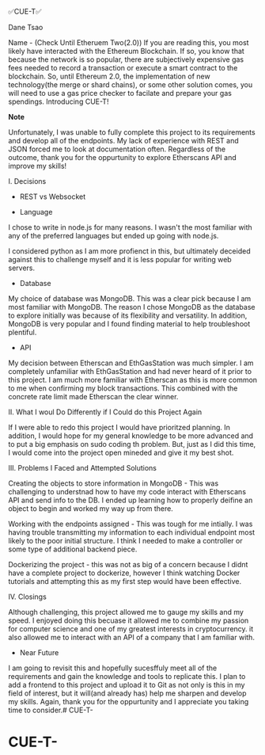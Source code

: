 ✅CUE-T✅

Dane Tsao

Name - (Check Until Etheruem Two(2.0))
If you are reading this, you most likely have interacted with the Ethereum Blockchain. If so, you know that because the network is so popular, there are subjectively expensive gas fees needed to record a transaction or execute a smart contract to the blockchain. So, until Ethereum 2.0, the implementation of new technology(the merge or shard chains), or some other solution comes, you will need to use a gas price checker to facilate and prepare your gas spendings.
Introducing CUE-T!

**Note**

Unfortunately, I was unable to fully complete this project to its requirements and develop all of the endpoints. My lack of experience with REST and JSON forced me to look at documentation often. Regardless of the outcome, thank you for the oppurtunity to explore Etherscans API and improve my skills!

I. Decisions

- REST vs Websocket

- Language

I chose to write in node.js for many reasons. I wasn't the most familiar with any of the preferred languages but ended up going with node.js.

I considered python as I am more profienct in this, but ultimately deceided against this to challenge myself and it is less popular for writing web servers.

- Database

My choice of database was MongoDB. This was a clear pick because I am most familiar with MongoDB. The reason I chose MongoDB as the database to explore initially was because of its flexibility and versatility. In addition, MongoDB is very popular and I found finding material to help troubleshoot plentiful.

- API

My decision between Etherscan and EthGasStation was much simpler. I am completely unfamiliar with EthGasStation and had never heard of it prior to this project. I am much more familiar with Etherscan as this is more common to me when confirming my block transactions. This combined with the concrete rate limit made Etherscan the clear winner.


II. What I woul Do Differently if I Could do this Project Again

If I were able to redo this project I would have prioritzed planning. In addition, I would hope for my general knowledge to be more advanced and to put a big emphasis on sudo coding th problem. But, just as I did this time, I would come into the project open mineded and give it my best shot.

III. Problems I Faced and Attempted Solutions

Creating the objects to store information in MongoDB - This was challenging to understnad how to have my code interact with Etherscans API and send info to the DB. I ended up learning how to properly deifine an object to begin and worked my way up from there.

Working with the endpoints assigned - This was tough for me intially. I was having trouble transmitting my information to each individual endpoint most likely to the poor initial structure. I think I needed to make a controller or some type of additional backend piece.

Dockerizing the project -  this was not as big of a concern because I didnt have a complete project to dockerize, however I think watching Docker tutorials and attempting this as my first step would have been effective.


IV. Closings

Although challenging, this project allowed me to gauge my skills and my speed. I enjoyed doing this becuase it allowed me to combine my passion for computer science and one of my greatest interests in cryptocurrency. it also allowed me to interact with an API of a company that I am familiar with.

- Near Future

I am going to revisit this and hopefully sucesffuly meet all of the requirements and gain the knowledge and tools to replicate this. I plan to add a frontend to this project and upload it to Git as not only is this in my field of interest, but it will(and already has) help me sharpen and develop my skills. Again, thank you for the oppurtunity and I appreciate you taking time to consider.# CUE-T-
# CUE-T-

